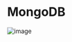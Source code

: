 # MongoDB
![image](https://github.com/user-attachments/assets/e2e99977-f662-4226-b16f-a9b09b7bcdb1)

